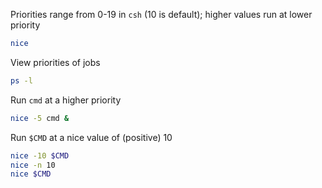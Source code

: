 Priorities range from 0-19 in `csh` (10 is default); higher values run at lower priority
```sh
nice
```
View priorities of jobs
```sh
ps -l
```
Run `cmd` at a higher priority
```sh
nice -5 cmd &
```
Run `$CMD` at a nice value of (positive) 10
```sh
nice -10 $CMD
nice -n 10
nice $CMD
```